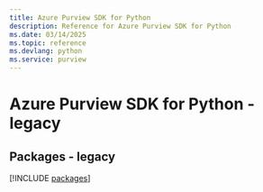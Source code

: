 ```yaml
---
title: Azure Purview SDK for Python
description: Reference for Azure Purview SDK for Python
ms.date: 03/14/2025
ms.topic: reference
ms.devlang: python
ms.service: purview
---
```

# Azure Purview SDK for Python - legacy
## Packages - legacy
[!INCLUDE [packages](purview-index.md)]